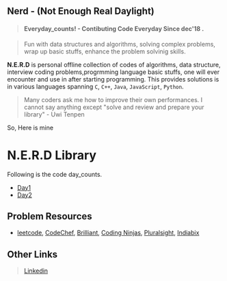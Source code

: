 ## Nerd - (Not Enough Real Daylight) 
> #### Everyday_counts! - Contibuting Code Everyday Since dec'18 .

> Fun with data structures and algorithms, solving complex problems, wrap up basic stuffs, enhance the problem solvinig skills.

**N.E.R.D**  is personal offline collection of codes of algorithms, data structure, interview coding problems,progrmming language basic stuffs, one will ever encounter and use in after starting programming. 
This provides solutions is in various languages spanning `C`, `C++`, `Java`, `JavaScript`, `Python`.

 > Many coders ask me how to improve their own performances. I cannot say anything except "solve and review and prepare your library" - Uwi Tenpen
 
So, Here is mine

# N.E.R.D Library
Following is the code day_counts.

- [Day1](https://github.com/ShubhamPy/N.E.R.D/blob/master/code/Day1.py)
- [Day2](https://github.com/ShubhamPy/N.E.R.D/blob/master/code/Day2.py)

## Problem Resources
- [leetcode](https://leetcode.com/), [CodeChef](https://www.codechef.com), [Brilliant](https://brilliant.org/courses/#computer-science-foundational), [Coding Ninjas](https://www.codingninjas.in/app/home), [Pluralsight](https://www.pluralsight.com/), [Indiabix](https://www.indiabix.com/)
## Other Links
> [Linkedin](https://www.linkedin.com/in/shubhampy/)
